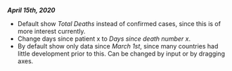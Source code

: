 _**April 15th, 2020**_ 
- Default show _Total Deaths_ instead of confirmed cases, since this is of more interest currently. 
- Change days since patient x to _Days since death number x_.
- By default show only data since _March 1st_, since many countries had little development prior to this. Can be changed by input or by dragging axes. 